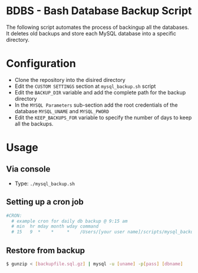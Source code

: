 #   BDBS - Bash Database Backup Script 
The following script automates the process of backingup all the databases. It deletes old backups and store each MySQL database into a specific directory.

#   Configuration

*   Clone the repository into the disired directory
*   Edit the `CUSTOM SETTINGS` section at `mysql_backup.sh` script
*   Edit the `BACKUP_DIR` variable and add the complete path for the backup directory
*   In the `MYSQL Parameters` sub-section add the root credentials of the database `MYSQL_UNAME` and `MYSQL_PWORD`
*   Edit the `KEEP_BACKUPS_FOR` variable to specify the number of days to keep all the backups.

#   Usage
##   Via console 
*   Type: `./mysql_backup.sh`

##   Setting up a cron job
```bash
#CRON:
  # example cron for daily db backup @ 9:15 am
  # min  hr mday month wday command
  # 15   9  *    *     *    /Users/[your user name]/scripts/mysql_backup.sh
```

##  Restore from backup
  ```bash
  $ gunzip < [backupfile.sql.gz] | mysql -u [uname] -p[pass] [dbname]
  ```